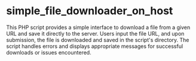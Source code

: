 # simple_file_downloader_on_host
This PHP script provides a simple interface to download a file from a given URL and save it directly to the server. Users input the file URL, and upon submission, the file is downloaded and saved in the script's directory. The script handles errors and displays appropriate messages for successful downloads or issues encountered.
